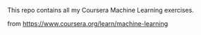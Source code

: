 This repo contains all my Coursera Machine Learning exercises.

from https://www.coursera.org/learn/machine-learning

